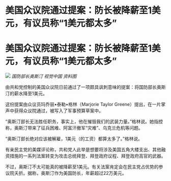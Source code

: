 # 美国众议院通过提案：防长被降薪至1美元，有议员称“1美元都太多”

# 美国众议院通过提案：防长被降薪至1美元，有议员称“1美元都太多”

![](https://inews.gtimg.com/om_bt/ONoy_EnG0qDYiH2HIk72wmT7EuqndFmZiPqAdFWn4ZoMgAA/1000)
_国防部长奥斯汀 视觉中国 资料图_

由共和党控制的美国众议院日前通过了一项颇具讽刺意味的提案：将国防部长奥斯汀的薪水降至1美元。

这份提案由众议员玛乔丽•泰勒•格林（Marjorie Taylor Greene）提出，在一片掌声中获得众议院通过，被写入了军事预算草案中。

“奥斯汀部长无法胜任职务，事实上，他在摧毁我们的武装力量。”格林说。她指控称，奥斯汀带来了征兵困难、阿富汗撤军“灾难”、乌克兰危机等问题。

“奥斯汀部长绝对应该被解雇，1美元（的工资）都算太多了。”格林说。

有亲民主党的美媒评论称，共和党人此举是想要将涉及美国五角大楼支出、其他融资措施的一系列法案转变为攻击总统拜登、拜登政府议程、拜登政府高官的武器。

不过，奥斯汀不太可能真的被降薪至1美元。有关法案肯定会在民主党占优势的参议院夭折。据称，奥斯汀作为美国防长，年薪超过22万美元。

